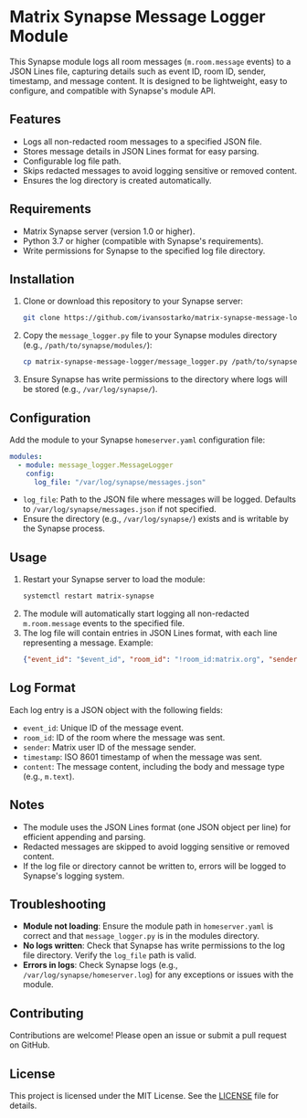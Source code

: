 # Matrix Synapse Message Logger Module

This Synapse module logs all room messages (`m.room.message` events) to a JSON Lines file, capturing details such as event ID, room ID, sender, timestamp, and message content. It is designed to be lightweight, easy to configure, and compatible with Synapse's module API.

## Features
- Logs all non-redacted room messages to a specified JSON file.
- Stores message details in JSON Lines format for easy parsing.
- Configurable log file path.
- Skips redacted messages to avoid logging sensitive or removed content.
- Ensures the log directory is created automatically.

## Requirements
- Matrix Synapse server (version 1.0 or higher).
- Python 3.7 or higher (compatible with Synapse's requirements).
- Write permissions for Synapse to the specified log file directory.

## Installation
1. Clone or download this repository to your Synapse server:
   ```bash
   git clone https://github.com/ivansostarko/matrix-synapse-message-logger-module.git
   ```
2. Copy the `message_logger.py` file to your Synapse modules directory (e.g., `/path/to/synapse/modules/`):
   ```bash
   cp matrix-synapse-message-logger/message_logger.py /path/to/synapse/modules/
   ```
3. Ensure Synapse has write permissions to the directory where logs will be stored (e.g., `/var/log/synapse/`).

## Configuration
Add the module to your Synapse `homeserver.yaml` configuration file:

```yaml
modules:
  - module: message_logger.MessageLogger
    config:
      log_file: "/var/log/synapse/messages.json"
```

- `log_file`: Path to the JSON file where messages will be logged. Defaults to `/var/log/synapse/messages.json` if not specified.
- Ensure the directory (e.g., `/var/log/synapse/`) exists and is writable by the Synapse process.

## Usage
1. Restart your Synapse server to load the module:
   ```bash
   systemctl restart matrix-synapse
   ```
2. The module will automatically start logging all non-redacted `m.room.message` events to the specified file.
3. The log file will contain entries in JSON Lines format, with each line representing a message. Example:
   ```json
   {"event_id": "$event_id", "room_id": "!room_id:matrix.org", "sender": "@user:matrix.org", "timestamp": "2025-09-28T13:50:00.000000", "content": {"body": "Hello, world!", "msgtype": "m.text"}}
   ```

## Log Format
Each log entry is a JSON object with the following fields:
- `event_id`: Unique ID of the message event.
- `room_id`: ID of the room where the message was sent.
- `sender`: Matrix user ID of the message sender.
- `timestamp`: ISO 8601 timestamp of when the message was sent.
- `content`: The message content, including the body and message type (e.g., `m.text`).

## Notes
- The module uses the JSON Lines format (one JSON object per line) for efficient appending and parsing.
- Redacted messages are skipped to avoid logging sensitive or removed content.
- If the log file or directory cannot be written to, errors will be logged to Synapse's logging system.

## Troubleshooting
- **Module not loading**: Ensure the module path in `homeserver.yaml` is correct and that `message_logger.py` is in the modules directory.
- **No logs written**: Check that Synapse has write permissions to the log file directory. Verify the `log_file` path is valid.
- **Errors in logs**: Check Synapse logs (e.g., `/var/log/synapse/homeserver.log`) for any exceptions or issues with the module.

## Contributing
Contributions are welcome! Please open an issue or submit a pull request on GitHub.

## License
This project is licensed under the MIT License. See the [LICENSE](LICENSE) file for details.
